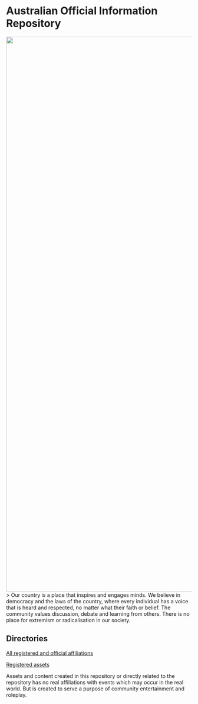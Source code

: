 # Australian Official Information Repository



<img src="https://cloud.githubusercontent.com/assets/18582414/25780387/1d938412-331f-11e7-9c7f-10bb15e43446.jpg" width="1500">
> Our country is a place that inspires and engages minds. We believe in democracy and the laws of the country, where every individual has a voice that is heard and respected, no matter what their faith or belief. The community values discussion, debate and learning from others. There is no place for extremism or radicalisation in our society.



Directories
----------

[All registered and official affiliations](https://github.com/EXYZED/AustralianPublicRepository/blob/Assets/AllGroups.md)

[Registered assets](https://github.com/EXYZED/AustralianPublicRepository/blob/Assets/RegisteredForms.md)









































  

Assets and content created in this repository or directly related to the repository has no real affiliations with events which may occur in the real world. But is created to serve a purpose of community entertainment and roleplay.
